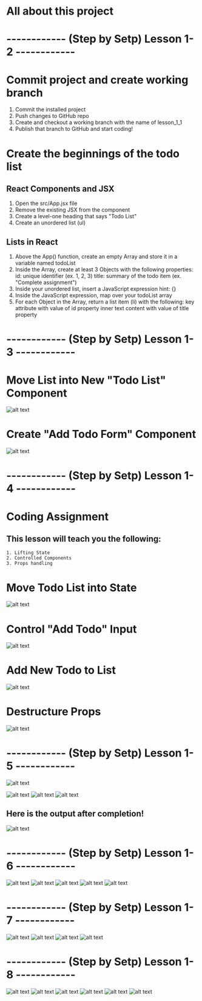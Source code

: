 # All about this project

# ------------ (Step by Setp) Lesson 1-2 ------------

# Commit project and create working branch

1. Commit the installed project
2. Push changes to GitHub repo
3. Create and checkout a working branch with the name of lesson_1_1
4. Publish that branch to GitHub and start coding!

# Create the beginnings of the todo list

## React Components and JSX

1. Open the src/App.jsx file
2. Remove the existing JSX from the component
3. Create a level-one heading that says "Todo List"
4. Create an unordered list (ul)

## Lists in React

1. Above the App() function, create an empty Array and store it in a variable named todoList
2. Inside the Array, create at least 3 Objects with the following properties:
   id: unique identifier (ex. 1, 2, 3)
   title: summary of the todo item (ex. "Complete assignment")
3. Inside your unordered list, insert a JavaScript expression
   hint: {}
4. Inside the JavaScript expression, map over your todoList array
5. For each Object in the Array, return a list item (li) with the following:
   key attribute with value of id property
   inner text content with value of title property

# ------------ (Step by Setp) Lesson 1-3 ------------

# Move List into New "Todo List" Component

![alt text](./src/README_images/image.png)

# Create "Add Todo Form" Component

![alt text](./src/README_images/image-1.png)

# ------------ (Step by Setp) Lesson 1-4 ------------

# Coding Assignment

## This lesson will teach you the following:

    1. Lifting State
    2. Controlled Components
    3. Props handling

# Move Todo List into State

![alt text](./src/README_images/image-2.png)

# Control "Add Todo" Input

![alt text](./src/README_images/image-3.png)

# Add New Todo to List

![alt text](./src/README_images/image-4.png)

# Destructure Props

![alt text](./src/README_images/image-5.png)

# ------------ (Step by Setp) Lesson 1-5 ------------

![alt text](./src/README_images/image-6.png)

![alt text](./src/README_images/image-7.png)
![alt text](./src/README_images/image-8.png)
![alt text](./src/README_images/image-9.png)

## Here is the output after completion!

![alt text](./src/README_images/outputlesson1-5.png)

# ------------ (Step by Setp) Lesson 1-6 ------------

![alt text](./src/README_images/image-10.png)
![alt text](./src/README_images/image-11.png)
![alt text](./src/README_images/image-12.png)
![alt text](./src/README_images/image-13.png)
![alt text](./src/README_images/image-14.png)

# ------------ (Step by Setp) Lesson 1-7 ------------

![alt text](./src/README_images/remove-custom-hook.png)
![alt text](./src/README_images/Async-loadting-state.png)
![alt text](./src/README_images/loadting-state-condtion.png)
![alt text](./src/README_images/loadting-state-condtion2.png)

# ------------ (Step by Setp) Lesson 1-8 ------------

![alt text](./src/README_images/setupAirTable.png)
![alt text](./src/README_images/Generate-Airtable-API-Token.png)
![alt text](./src/README_images/Connect-to-Airtable-API.png)
![alt text](./src/README_images/Fetch-Data-from-Airtable.png)
![alt text](./src/README_images/Fetch-Data-from-Airtable2.png)
![alt text](./src/README_images/Fetch-Data-from-Airtable3.png)
